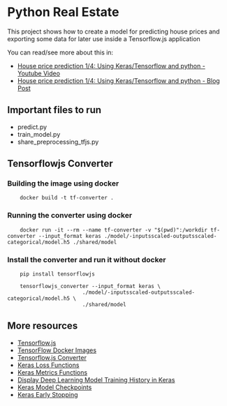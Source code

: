 # Python Real Estate

This project shows how to create a model for predicting house prices and exporting some data for later use inside a Tensorflow.js application

You can read/see more about this in:

* [House price prediction 1/4: Using Keras/Tensorflow and python - Youtube Video](https://youtu.be/HSxFWWbt9S0)
* [House price prediction 1/4: Using Keras/Tensorflow and python - Blog Post](https://www.dlighthouse.co/2019/04/tensorflow-keras-predict-house-prices-1-4.html)

## Important files to run

* predict.py
* train_model.py
* share_preprocessing_tfjs.py

## Tensorflowjs Converter

### Building the image using docker
```
    docker build -t tf-converter .
```

### Running the converter using docker
```
    docker run -it --rm --name tf-converter -v "$(pwd)":/workdir tf-converter --input_format keras ./model/-inputsscaled-outputsscaled-categorical/model.h5 ./shared/model
```

### Install the converter and run it without docker
```
    pip install tensorflowjs

    tensorflowjs_converter --input_format keras \
                        ./model/-inputsscaled-outputsscaled-categorical/model.h5 \
                        ./shared/model
```
## More resources
* [Tensorflow.js](https://js.tensorflow.org/)
* [TensorFlow Docker Images](https://hub.docker.com/r/tensorflow/tensorflow/)
* [Tensorflow.js Converter](https://github.com/tensorflow/tfjs-converter)
* [Keras Loss Functions](https://keras.io/losses/)
* [Keras Metrics Functions](https://keras.io/metrics/)
* [Display Deep Learning Model Training History in Keras](https://machinelearningmastery.com/display-deep-learning-model-training-history-in-keras/)
* [Keras Model Checkpoints](https://keras.io/callbacks/#modelcheckpoint)
* [Keras Early Stopping](https://keras.io/callbacks/#earlystopping)
